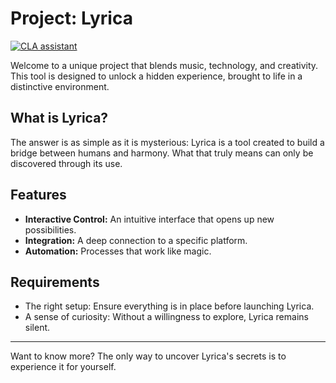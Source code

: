 # Project: Lyrica

[![CLA assistant](https://cla-assistant.io/readme/badge/VanilleIce/ProjectLyrica)](https://cla-assistant.io/VanilleIce/ProjectLyrica)

Welcome to a unique project that blends music, technology, and creativity. This tool is designed to unlock a hidden experience, brought to life in a distinctive environment.

## What is Lyrica?
The answer is as simple as it is mysterious: Lyrica is a tool created to build a bridge between humans and harmony. What that truly means can only be discovered through its use.

## Features
- **Interactive Control:** An intuitive interface that opens up new possibilities.
- **Integration:** A deep connection to a specific platform.
- **Automation:** Processes that work like magic.

## Requirements
- The right setup: Ensure everything is in place before launching Lyrica.
- A sense of curiosity: Without a willingness to explore, Lyrica remains silent.

---

Want to know more? The only way to uncover Lyrica's secrets is to experience it for yourself.
